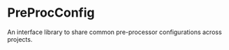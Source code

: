 # PreProcConfig

An interface library to share common pre-processor configurations across projects.
